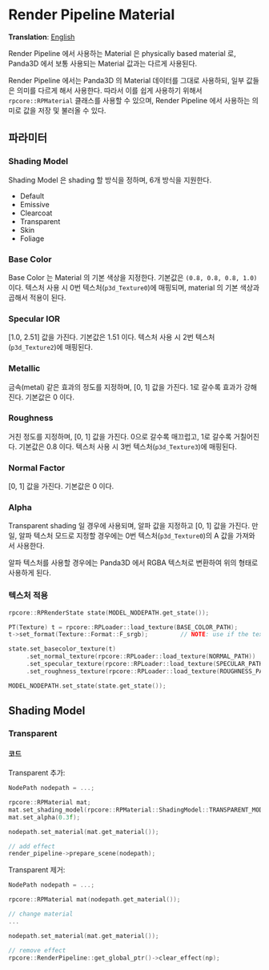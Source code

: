 # Render Pipeline Material
**Translation**: [English](../../rendering/rpmaterial.md)

Render Pipeline 에서 사용하는 Material 은 physically based material 로, Panda3D 에서 보통 사용되는
Material 값과는 다르게 사용된다.

Render Pipeline 에서는 Panda3D 의 Material 데이터를 그대로 사용하되, 일부 값들은 의미를 다르게 해서 사용한다.
따라서 이를 쉽게 사용하기 위해서 `rpcore::RPMaterial` 클래스를 사용할 수 있으며, Render Pipeline 에서 사용하는
의미로 값을 저장 및 불러올 수 있다.

## 파라미터
### Shading Model
Shading Model 은 shading 할 방식을 정하며, 6개 방식을 지원한다.

- Default
- Emissive
- Clearcoat
- Transparent
- Skin
- Foliage

### Base Color
Base Color 는 Material 의 기본 색상을 지정한다. 기본값은 `(0.8, 0.8, 0.8, 1.0)` 이다.
텍스처 사용 시 0번 텍스처(`p3d_Texture0`)에 매핑되며, material 의 기본 색상과 곱해서 적용이 된다.

### Specular IOR
[1.0, 2.51] 값을 가진다. 기본값은 1.51 이다.
텍스처 사용 시 2번 텍스처(`p3d_Texture2`)에 매핑된다.

### Metallic
금속(metal) 같은 효과의 정도를 지정하며, [0, 1] 값을 가진다. 1로 갈수록 효과가 강해진다. 기본값은 0 이다.

### Roughness
거친 정도를 지정하며, [0, 1] 값을 가진다. 0으로 갈수록 매끄럽고, 1로 갈수록 거칠어진다. 기본값은 0.8 이다.
텍스처 사용 시 3번 텍스처(`p3d_Texture3`)에 매핑된다.

### Normal Factor
[0, 1] 값을 가진다. 기본값은 0 이다.

### Alpha
Transparent shading 일 경우에 사용되며, 알파 값을 지정하고 [0, 1] 값을 가진다.
만일, 알파 텍스처 모드로 지정할 경우에는 0번 텍스처(`p3d_Texture0`)의 A 값을 가져와서 사용한다.

알파 텍스처를 사용할 경우에는 Panda3D 에서 RGBA 텍스처로 변환하여 위의 형태로 사용하게 된다.

### 텍스처 적용
```cpp
rpcore::RPRenderState state(MODEL_NODEPATH.get_state());

PT(Texture) t = rpcore::RPLoader::load_texture(BASE_COLOR_PATH);
t->set_format(Texture::Format::F_srgb);         // NOTE: use if the texture is sRGB format.

state.set_basecolor_texture(t)
     .set_normal_texture(rpcore::RPLoader::load_texture(NORMAL_PATH))
     .set_specular_texture(rpcore::RPLoader::load_texture(SPECULAR_PATH))
     .set_roughness_texture(rpcore::RPLoader::load_texture(ROUGHNESS_PATH));

MODEL_NODEPATH.set_state(state.get_state());
```



## Shading Model
### Transparent
#### 코드
Transparent 추가:
```cpp
NodePath nodepath = ...;

rpcore::RPMaterial mat;
mat.set_shading_model(rpcore::RPMaterial::ShadingModel::TRANSPARENT_MODEL);
mat.set_alpha(0.3f);

nodepath.set_material(mat.get_material());

// add effect
render_pipeline->prepare_scene(nodepath);
```

Transparent 제거:
```cpp
NodePath nodepath = ...;

rpcore::RPMaterial mat(nodepath.get_material());

// change material
...

nodepath.set_material(mat.get_material());

// remove effect
rpcore::RenderPipeline::get_global_ptr()->clear_effect(np);
```
